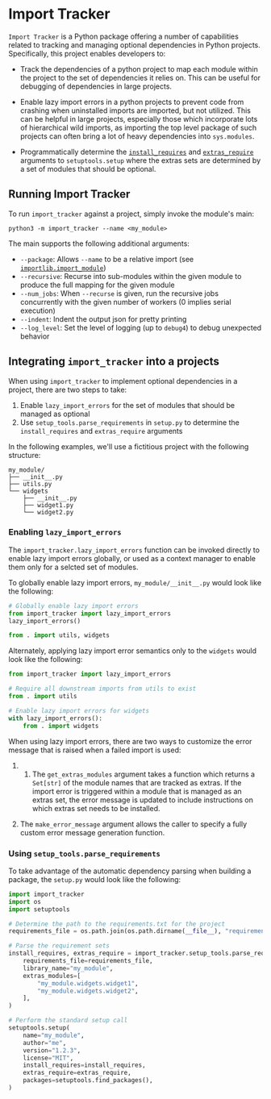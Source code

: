 # Import Tracker

`Import Tracker` is a Python package offering a number of capabilities related to tracking and managing optional dependencies in Python projects. Specifically, this project enables developers to:

-   Track the dependencies of a python project to map each module within the project to the set of dependencies it relies on. This can be useful for debugging of dependencies in large projects.

-   Enable lazy import errors in a python projects to prevent code from crashing when uninstalled imports are imported, but not utilized. This can be helpful in large projects, especially those which incorporate lots of hierarchical wild imports, as importing the top level package of such projects can often bring a lot of heavy dependencies into `sys.modules`.

-   Programmatically determine the [`install_requires`](https://setuptools.pypa.io/en/latest/userguide/dependency_management.html#declaring-required-dependency) and [`extras_require`](https://setuptools.pypa.io/en/latest/userguide/dependency_management.html#optional-dependencies) arguments to `setuptools.setup` where the extras sets are determined by a set of modules that should be optional.

## Running Import Tracker

To run `import_tracker` against a project, simply invoke the module's main:

```
python3 -m import_tracker --name <my_module>
```

The main supports the following additional arguments:

-   `--package`: Allows `--name` to be a relative import (see [`importlib.import_module`](https://docs.python.org/3/library/importlib.html#importlib.import_module))
-   `--recursive`: Recurse into sub-modules within the given module to produce the full mapping for the given module
-   `--num_jobs`: When `--recurse` is given, run the recursive jobs concurrently with the given number of workers (0 implies serial execution)
-   `--indent`: Indent the output json for pretty printing
-   `--log_level`: Set the level of logging (up to `debug4`) to debug unexpected behavior

## Integrating `import_tracker` into a projects

When using `import_tracker` to implement optional dependencies in a project, there are two steps to take:

1. Enable `lazy_import_errors` for the set of modules that should be managed as optional
2. Use `setup_tools.parse_requirements` in `setup.py` to determine the `install_requires` and `extras_require` arguments

In the following examples, we'll use a fictitious project with the following structure:

```
my_module/
├── __init__.py
├── utils.py
└── widgets
    ├── __init__.py
    ├── widget1.py
    └── widget2.py
```

### Enabling `lazy_import_errors`

The `import_tracker.lazy_import_errors` function can be invoked directly to enable lazy import errors globally, or used as a context manager to enable them only for a selcted set of modules.

To globally enable lazy import errors, `my_module/__init__.py` would look like the following:

```py
# Globally enable lazy import errors
from import_tracker import lazy_import_errors
lazy_import_errors()

from . import utils, widgets
```

Alternately, applying lazy import error semantics only to the `widgets` would look like the following:

```py
from import_tracker import lazy_import_errors

# Require all downstream imports from utils to exist
from . import utils

# Enable lazy import errors for widgets
with lazy_import_errors():
    from . import widgets
```

When using lazy import errors, there are two ways to customize the error message that is raised when a failed import is used:

1.  1. The `get_extras_modules` argument takes a function which returns a `Set[str]` of the module names that are tracked as extras. If the import error is triggered within a module that is managed as an extras set, the error message is updated to include instructions on which extras set needs to be installed.

2.  The `make_error_message` argument allows the caller to specify a fully custom error message generation function.

### Using `setup_tools.parse_requirements`

To take advantage of the automatic dependency parsing when building a package, the `setup.py` would look like the following:

```py
import import_tracker
import os
import setuptools

# Determine the path to the requirements.txt for the project
requirements_file = os.path.join(os.path.dirname(__file__), "requirements.txt")

# Parse the requirement sets
install_requires, extras_require = import_tracker.setup_tools.parse_requirements(
    requirements_file=requirements_file,
    library_name="my_module",
    extras_modules=[
        "my_module.widgets.widget1",
        "my_module.widgets.widget2",
    ],
)

# Perform the standard setup call
setuptools.setup(
    name="my_module",
    author="me",
    version="1.2.3",
    license="MIT",
    install_requires=install_requires,
    extras_require=extras_require,
    packages=setuptools.find_packages(),
)
```
